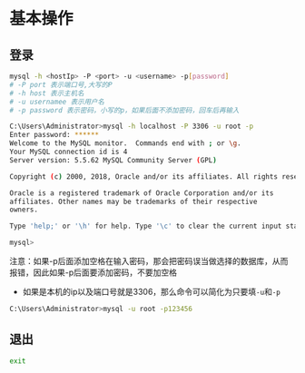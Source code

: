 # 基本操作



## 登录

```bash
mysql -h <hostIp> -P <port> -u <username> -p[password] 
# -P port 表示端口号,大写的P
# -h host 表示主机名
# -u usernamee 表示用户名
# -p password 表示密码，小写的p，如果后面不添加密码，回车后再输入
```

```bash
C:\Users\Administrator>mysql -h localhost -P 3306 -u root -p
Enter password: ******
Welcome to the MySQL monitor.  Commands end with ; or \g.
Your MySQL connection id is 4
Server version: 5.5.62 MySQL Community Server (GPL)

Copyright (c) 2000, 2018, Oracle and/or its affiliates. All rights reserved.

Oracle is a registered trademark of Oracle Corporation and/or its
affiliates. Other names may be trademarks of their respective
owners.

Type 'help;' or '\h' for help. Type '\c' to clear the current input statement.

mysql>
```

注意：如果-p后面添加空格在输入密码，那会把密码误当做选择的数据库，从而报错，因此如果-p后面要添加密码，不要加空格

- 如果是本机的ip以及端口号就是3306，那么命令可以简化为只要填`-u`和`-p`

```bash
C:\Users\Administrator>mysql -u root -p123456
```



## 退出

```bash
exit
```

